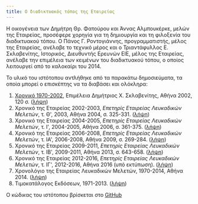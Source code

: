 ```yaml
---
title: Ο διαδικτυακός τόπος της Εταιρείας
---
```


Η οικογένεια  των Δημήτρη Θρ. Φατούρου και Άννας Αλμπουκέρκε, μελών της Εταιρείας, προσέφερε χορηγία για τη  δημιουργία και τη φιλοξενία του διαδικτυακού τόπου. Ο Πάνος Γ. Ροντογιάννης, προγραμματιστής, μέλος της Εταιρείας, ανέλαβε το τεχνικό μέρος και ο Τριαντάφυλλος Ε. Σκλαβενίτης, Ιστορικός, Διευθυντής Ερευνών ΕΙΕ, μέλος της Εταιρείας, ανέλαβε την επιμέλεια των κειμένων του διαδικτυακού τόπου, ο οποίος λειτουργεί από το καλοκαίρι του 2014.

Το υλικό του ιστότοπου αντλήθηκε από τα παρακάτω δημοσιεύματα, τα οποία μπορεί ο επισκέπτης να τα διαβάσει και ολόκληρα:

1. [Χρονικό 1970-2002](/publications/epetiaka-afierwmata/xroniko_1970-2002.html), Επιμέλεια Δημήτριος Χ. Σκλαβενίτης, Αθήνα 2002, 120 σ. \([λήψη](/documents/xroniko_1970-2002_low.pdf)\)
2. Χρονικό της Εταιρείας 2002-2003, *Επετηρίς Εταιρείας Λευκαδικών Μελετών*, τ. Θ', 2003, Αθήνα 2004, σ. 325-331. \([λήψη](/documents/xroniko_2002-2003.pdf)\)
3. Χρονικό της Εταιρείας 2004-2005, *Επετηρίς Εταιρείας Λευκαδικών Μελετών*, τ. Ι', 2004-2005, Αθήνα 2006, σ. 361-375. \([λήψη](/documents/xroniko_2004-2005.pdf)\)
4. Χρονικό της Εταιρείας 2006-2008, *Επετηρίς Εταιρείας Λευκαδικών Μελετών*, τ. ΙΑ', 2006-2008, Αθήνα 2009, σ. 269-284. \([λήψη](/documents/xroniko_2006-2008.pdf)\)
5. Χρονικό της Εταιρείας 2009-2011, *Επετηρίς Εταιρείας Λευκαδικών Μελετών*, τ. ΙΒ', 2009-2011, Αθήνα 2013, σ. 643-658. \([λήψη](/documents/xroniko_2009-2011.pdf)\)
6. Χρονικό της Εταιρείας 2012-2016, *Επετηρίς Εταιρείας Λευκαδικών Μελετών*, τ. ΙΓ', 2012-2016, Αθήνα 2016 \(υπό εκτύπωση\). \([λήψη](/documents/xroniko_2012-2016.pdf)\)
7. Χρονολόγιο της Εταιρείας Λευκαδικών Μελετών, 1970-2014, Αθήνα 2014. \([λήψη](/documents/xronologio_1970-2014.pdf)\)
8. Τιμοκατάλογος Εκδόσεων, 1971-2013. \([λήψη](/documents/katalogos.pdf)\)

Ο κώδικας του ιστότοπου βρίσκεται στο [GitHub](https://github.com/prontog/elm)
